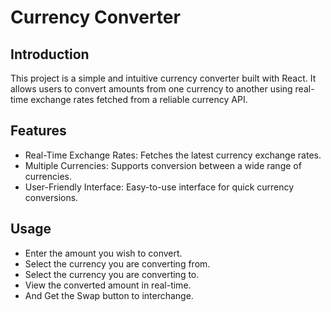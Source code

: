 # Currency Converter
## Introduction
This project is a simple and intuitive currency converter built with React. It allows users to convert amounts from one currency to another using real-time exchange rates fetched from a reliable currency API.

## Features
- Real-Time Exchange Rates: Fetches the latest currency exchange rates.
- Multiple Currencies: Supports conversion between a wide range of currencies.
- User-Friendly Interface: Easy-to-use interface for quick currency conversions.

## Usage
- Enter the amount you wish to convert.
- Select the currency you are converting from.
- Select the currency you are converting to.
- View the converted amount in real-time.
- And Get the Swap button to interchange.
